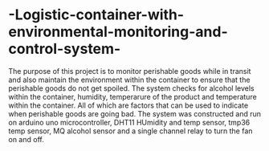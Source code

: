 # -Logistic-container-with-environmental-monitoring-and-control-system-
The purpose of this project is to monitor perishable goods while in transit and also maintain the environment within the container to ensure that the perishable goods do not get spoiled. The system checks for alcohol levels within the container, humidity, temperarure of the product and temperature within the container. All of which are factors that can be used to indicate when perishable goods are going bad. 
The system was constructed and run on arduino uno microcontroller, DHT11 HUmidity and temp sensor, tmp36 temp sensor, MQ alcohol sensor and a single channel relay to turn the fan on and off. 
